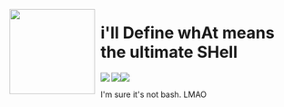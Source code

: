 <img align="left" width="150" height="150" align="left" style="float: left; margin: 0 10px 0 0;" src="https://files.catbox.moe/p5d8v9.png"> <h1>i'll Define whAt means the ultimate SHell</h1>
<img align="left" src="https://img.shields.io/badge/Made%20with-Python-purple?style=for-the-badge&logo=python&logoColor=white"><img src="https://img.shields.io/badge/Required-Linux-purple?style=for-the-badge&logo=linux&logoColor=white"><img src="https://img.shields.io/github/commit-activity/t/the-OmegaLabs/YetAnotherSHell?style=for-the-badge&color=purple">
</br>

I'm sure it's not bash. LMAO
